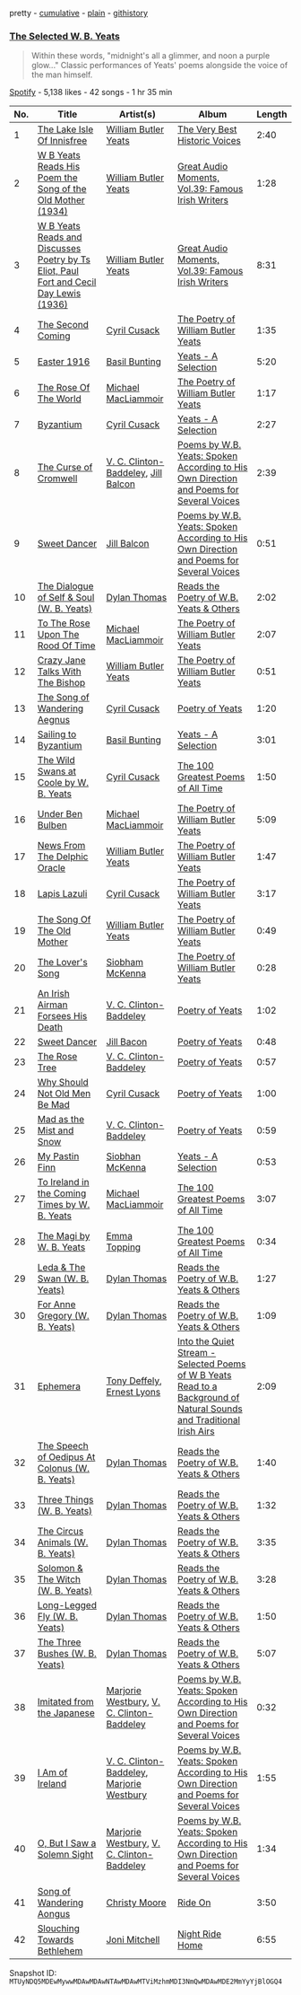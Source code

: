 pretty - [cumulative](/playlists/cumulative/37i9dQZF1DWZFQPyPt2dUz.md) - [plain](/playlists/plain/37i9dQZF1DWZFQPyPt2dUz) - [githistory](https://github.githistory.xyz/mackorone/spotify-playlist-archive/blob/main/playlists/plain/37i9dQZF1DWZFQPyPt2dUz)

### [The Selected W\. B\. Yeats](https://open.spotify.com/playlist/37i9dQZF1DWZFQPyPt2dUz)

> Within these words, "midnight's all a glimmer, and noon a purple glow..." Classic performances of Yeats' poems alongside the voice of the man himself.

[Spotify](https://open.spotify.com/user/spotify) - 5,138 likes - 42 songs - 1 hr 35 min

| No. | Title | Artist(s) | Album | Length |
|---|---|---|---|---|
| 1 | [The Lake Isle Of Innisfree](https://open.spotify.com/track/7JMN41fkjZwAwSl79BDBzR) | [William Butler Yeats](https://open.spotify.com/artist/6z99YIGDMuMBXrhiEjd5vQ) | [The Very Best Historic Voices](https://open.spotify.com/album/7cmdYngBaNcgzi2QW3ShoM) | 2:40 |
| 2 | [W B Yeats Reads His Poem the Song of the Old Mother \(1934\)](https://open.spotify.com/track/620YSoyrcf7xrn0ugyW5X8) | [William Butler Yeats](https://open.spotify.com/artist/6z99YIGDMuMBXrhiEjd5vQ) | [Great Audio Moments, Vol.39: Famous Irish Writers](https://open.spotify.com/album/5ZmKSlzHr5Qv81zosaAUtp) | 1:28 |
| 3 | [W B Yeats Reads and Discusses Poetry by Ts Eliot, Paul Fort and Cecil Day Lewis \(1936\)](https://open.spotify.com/track/3gxNyxTNDn7kEAwH8oXIjX) | [William Butler Yeats](https://open.spotify.com/artist/6z99YIGDMuMBXrhiEjd5vQ) | [Great Audio Moments, Vol.39: Famous Irish Writers](https://open.spotify.com/album/5ZmKSlzHr5Qv81zosaAUtp) | 8:31 |
| 4 | [The Second Coming](https://open.spotify.com/track/6dJMTyt9R7tV45eowLT7Tk) | [Cyril Cusack](https://open.spotify.com/artist/6liay9K2xBsfUEUQYKbwWD) | [The Poetry of William Butler Yeats](https://open.spotify.com/album/3QiILNDD7KlOPpf0mDyrT0) | 1:35 |
| 5 | [Easter 1916](https://open.spotify.com/track/4RTVEUrOSl4ybKejVsN9vy) | [Basil Bunting](https://open.spotify.com/artist/4OqwWOlX73PMVdCN9KsZ4g) | [Yeats \- A Selection](https://open.spotify.com/album/53xm4WVZQsNE6VryQbp3lP) | 5:20 |
| 6 | [The Rose Of The World](https://open.spotify.com/track/6AaRBFKrCqNOdXJtcxHtmc) | [Michael MacLiammoir](https://open.spotify.com/artist/6pSUxFRYyrvtvEqw4T1jub) | [The Poetry of William Butler Yeats](https://open.spotify.com/album/3QiILNDD7KlOPpf0mDyrT0) | 1:17 |
| 7 | [Byzantium](https://open.spotify.com/track/3j1lyPGH6Yi4Mk10rLvKWd) | [Cyril Cusack](https://open.spotify.com/artist/6liay9K2xBsfUEUQYKbwWD) | [Yeats \- A Selection](https://open.spotify.com/album/53xm4WVZQsNE6VryQbp3lP) | 2:27 |
| 8 | [The Curse of Cromwell](https://open.spotify.com/track/3jh1xg84G04hwmNv4dw83b) | [V\. C\. Clinton\-Baddeley](https://open.spotify.com/artist/7CpH6I1FnPQKFG9P1paNGH), [Jill Balcon](https://open.spotify.com/artist/0ENLBRzm2RkHvV6Xoh5FBt) | [Poems by W.B\. Yeats: Spoken According to His Own Direction and Poems for Several Voices](https://open.spotify.com/album/68n0CThkUGUm6WZuGIY2Ji) | 2:39 |
| 9 | [Sweet Dancer](https://open.spotify.com/track/4uLrTarcBbolGtBmYTEfzY) | [Jill Balcon](https://open.spotify.com/artist/0ENLBRzm2RkHvV6Xoh5FBt) | [Poems by W.B\. Yeats: Spoken According to His Own Direction and Poems for Several Voices](https://open.spotify.com/album/68n0CThkUGUm6WZuGIY2Ji) | 0:51 |
| 10 | [The Dialogue of Self & Soul \(W\. B\. Yeats\)](https://open.spotify.com/track/2Zeoi4fgUlv8Thywes2nGR) | [Dylan Thomas](https://open.spotify.com/artist/33PtzSjT25Ve4MwKu3xNff) | [Reads the Poetry of W.B\. Yeats & Others](https://open.spotify.com/album/4XHhzqodaCczEPdwurGmgJ) | 2:02 |
| 11 | [To The Rose Upon The Rood Of Time](https://open.spotify.com/track/6ogq4dWcAhHttGXxI4QXWJ) | [Michael MacLiammoir](https://open.spotify.com/artist/6pSUxFRYyrvtvEqw4T1jub) | [The Poetry of William Butler Yeats](https://open.spotify.com/album/3QiILNDD7KlOPpf0mDyrT0) | 2:07 |
| 12 | [Crazy Jane Talks With The Bishop](https://open.spotify.com/track/4OtAwswi3IT8qHiuJRv9j6) | [William Butler Yeats](https://open.spotify.com/artist/6z99YIGDMuMBXrhiEjd5vQ) | [The Poetry of William Butler Yeats](https://open.spotify.com/album/3QiILNDD7KlOPpf0mDyrT0) | 0:51 |
| 13 | [The Song of Wandering Aegnus](https://open.spotify.com/track/55Z1xRqMX1MPY8jYNOaUsF) | [Cyril Cusack](https://open.spotify.com/artist/6liay9K2xBsfUEUQYKbwWD) | [Poetry of Yeats](https://open.spotify.com/album/6NvFEpLo0Y4aee498aPulC) | 1:20 |
| 14 | [Sailing to Byzantium](https://open.spotify.com/track/4gAIhqwrrwa7XNrGBoi8IW) | [Basil Bunting](https://open.spotify.com/artist/4OqwWOlX73PMVdCN9KsZ4g) | [Yeats \- A Selection](https://open.spotify.com/album/53xm4WVZQsNE6VryQbp3lP) | 3:01 |
| 15 | [The Wild Swans at Coole by W\. B\. Yeats](https://open.spotify.com/track/2JWDQew8LcBPcF46T8eLe4) | [Cyril Cusack](https://open.spotify.com/artist/6liay9K2xBsfUEUQYKbwWD) | [The 100 Greatest Poems of All Time](https://open.spotify.com/album/54sLcwkY8KjNPm9ZrtoPVT) | 1:50 |
| 16 | [Under Ben Bulben](https://open.spotify.com/track/3OJBmJl4CzfCSlMdXBK6Jg) | [Michael MacLiammoir](https://open.spotify.com/artist/6pSUxFRYyrvtvEqw4T1jub) | [The Poetry of William Butler Yeats](https://open.spotify.com/album/3QiILNDD7KlOPpf0mDyrT0) | 5:09 |
| 17 | [News From The Delphic Oracle](https://open.spotify.com/track/7KwS0ka02Dc9wipV4PTMI2) | [William Butler Yeats](https://open.spotify.com/artist/6z99YIGDMuMBXrhiEjd5vQ) | [The Poetry of William Butler Yeats](https://open.spotify.com/album/3QiILNDD7KlOPpf0mDyrT0) | 1:47 |
| 18 | [Lapis Lazuli](https://open.spotify.com/track/5b8BH9EIr2Kviugp5cGQGP) | [Cyril Cusack](https://open.spotify.com/artist/6liay9K2xBsfUEUQYKbwWD) | [The Poetry of William Butler Yeats](https://open.spotify.com/album/3QiILNDD7KlOPpf0mDyrT0) | 3:17 |
| 19 | [The Song Of The Old Mother](https://open.spotify.com/track/3w7xb3hKqIICyn7n98p91c) | [William Butler Yeats](https://open.spotify.com/artist/6z99YIGDMuMBXrhiEjd5vQ) | [The Poetry of William Butler Yeats](https://open.spotify.com/album/3QiILNDD7KlOPpf0mDyrT0) | 0:49 |
| 20 | [The Lover's Song](https://open.spotify.com/track/42mKiQolTh3ictNUco8zIV) | [Siobham McKenna](https://open.spotify.com/artist/425o5YUqp0W0SDupyblakJ) | [The Poetry of William Butler Yeats](https://open.spotify.com/album/3QiILNDD7KlOPpf0mDyrT0) | 0:28 |
| 21 | [An Irish Airman Forsees His Death](https://open.spotify.com/track/7C2u1vTLpcyailEzSPaueM) | [V\. C\. Clinton\-Baddeley](https://open.spotify.com/artist/7CpH6I1FnPQKFG9P1paNGH) | [Poetry of Yeats](https://open.spotify.com/album/6NvFEpLo0Y4aee498aPulC) | 1:02 |
| 22 | [Sweet Dancer](https://open.spotify.com/track/6KnOQlu1BgCPmF96NLwzVp) | [Jill Bacon](https://open.spotify.com/artist/0lWmVap7tUk0XwaggvKbtw) | [Poetry of Yeats](https://open.spotify.com/album/6NvFEpLo0Y4aee498aPulC) | 0:48 |
| 23 | [The Rose Tree](https://open.spotify.com/track/6lp6sOE5C2wkM2Rnj8RAnP) | [V\. C\. Clinton\-Baddeley](https://open.spotify.com/artist/7CpH6I1FnPQKFG9P1paNGH) | [Poetry of Yeats](https://open.spotify.com/album/6NvFEpLo0Y4aee498aPulC) | 0:57 |
| 24 | [Why Should Not Old Men Be Mad](https://open.spotify.com/track/6XkcEWrK2SqqmT3uqWDwEI) | [Cyril Cusack](https://open.spotify.com/artist/6liay9K2xBsfUEUQYKbwWD) | [Poetry of Yeats](https://open.spotify.com/album/6NvFEpLo0Y4aee498aPulC) | 1:00 |
| 25 | [Mad as the Mist and Snow](https://open.spotify.com/track/28FpL8d5fikRKq9ferFG0X) | [V\. C\. Clinton\-Baddeley](https://open.spotify.com/artist/7CpH6I1FnPQKFG9P1paNGH) | [Poetry of Yeats](https://open.spotify.com/album/6NvFEpLo0Y4aee498aPulC) | 0:59 |
| 26 | [My Pastin Finn](https://open.spotify.com/track/5u9QTiTa3qFkV9cd93Sp93) | [Siobhan McKenna](https://open.spotify.com/artist/7yZVzjpziXqnNokrY4SM6A) | [Yeats \- A Selection](https://open.spotify.com/album/53xm4WVZQsNE6VryQbp3lP) | 0:53 |
| 27 | [To Ireland in the Coming Times by W\. B\. Yeats](https://open.spotify.com/track/1PRop5EnAJ8uk5bok8GtJ4) | [Michael MacLiammoir](https://open.spotify.com/artist/6pSUxFRYyrvtvEqw4T1jub) | [The 100 Greatest Poems of All Time](https://open.spotify.com/album/54sLcwkY8KjNPm9ZrtoPVT) | 3:07 |
| 28 | [The Magi by W\. B\. Yeats](https://open.spotify.com/track/5HGJ7RfbfZb6059xi1MKKW) | [Emma Topping](https://open.spotify.com/artist/3s7FQVBFjzA2tABAaqPiYe) | [The 100 Greatest Poems of All Time](https://open.spotify.com/album/54sLcwkY8KjNPm9ZrtoPVT) | 0:34 |
| 29 | [Leda & The Swan \(W\. B\. Yeats\)](https://open.spotify.com/track/0nhvu6oMUbeYwG9gbnolbC) | [Dylan Thomas](https://open.spotify.com/artist/33PtzSjT25Ve4MwKu3xNff) | [Reads the Poetry of W.B\. Yeats & Others](https://open.spotify.com/album/4XHhzqodaCczEPdwurGmgJ) | 1:27 |
| 30 | [For Anne Gregory \(W\. B\. Yeats\)](https://open.spotify.com/track/2TfuAYDrhrvt4sOhdTpKDn) | [Dylan Thomas](https://open.spotify.com/artist/33PtzSjT25Ve4MwKu3xNff) | [Reads the Poetry of W.B\. Yeats & Others](https://open.spotify.com/album/4XHhzqodaCczEPdwurGmgJ) | 1:09 |
| 31 | [Ephemera](https://open.spotify.com/track/6awxsPr3UJC1ge2gvU6DWV) | [Tony Deffely](https://open.spotify.com/artist/71xYzpoJAvXRq6RWva4jJd), [Ernest Lyons](https://open.spotify.com/artist/5Q7ceytKJZpWeyUkbjAOZn) | [Into the Quiet Stream \- Selected Poems of W B Yeats Read to a Background of Natural Sounds and Traditional Irish Airs](https://open.spotify.com/album/57n955Gc2lx3NB9U4WDBGF) | 2:09 |
| 32 | [The Speech of Oedipus At Colonus \(W\. B\. Yeats\)](https://open.spotify.com/track/6KiKW5uUfHZKIIgNorzAgC) | [Dylan Thomas](https://open.spotify.com/artist/33PtzSjT25Ve4MwKu3xNff) | [Reads the Poetry of W.B\. Yeats & Others](https://open.spotify.com/album/4XHhzqodaCczEPdwurGmgJ) | 1:40 |
| 33 | [Three Things \(W\. B\. Yeats\)](https://open.spotify.com/track/4WA3ySMTg3q58LIGV9yOL6) | [Dylan Thomas](https://open.spotify.com/artist/33PtzSjT25Ve4MwKu3xNff) | [Reads the Poetry of W.B\. Yeats & Others](https://open.spotify.com/album/4XHhzqodaCczEPdwurGmgJ) | 1:32 |
| 34 | [The Circus Animals \(W\. B\. Yeats\)](https://open.spotify.com/track/6iVtHeYMwrZtl5eqvgBYl2) | [Dylan Thomas](https://open.spotify.com/artist/33PtzSjT25Ve4MwKu3xNff) | [Reads the Poetry of W.B\. Yeats & Others](https://open.spotify.com/album/4XHhzqodaCczEPdwurGmgJ) | 3:35 |
| 35 | [Solomon & The Witch \(W\. B\. Yeats\)](https://open.spotify.com/track/268FgXz4rd958JkyOfNryR) | [Dylan Thomas](https://open.spotify.com/artist/33PtzSjT25Ve4MwKu3xNff) | [Reads the Poetry of W.B\. Yeats & Others](https://open.spotify.com/album/4XHhzqodaCczEPdwurGmgJ) | 3:28 |
| 36 | [Long\-Legged Fly \(W\. B\. Yeats\)](https://open.spotify.com/track/69IEThoBzeGn6NgVtP3ccl) | [Dylan Thomas](https://open.spotify.com/artist/33PtzSjT25Ve4MwKu3xNff) | [Reads the Poetry of W.B\. Yeats & Others](https://open.spotify.com/album/4XHhzqodaCczEPdwurGmgJ) | 1:50 |
| 37 | [The Three Bushes \(W\. B\. Yeats\)](https://open.spotify.com/track/1aWmQeOAEGENyKEswrbhno) | [Dylan Thomas](https://open.spotify.com/artist/33PtzSjT25Ve4MwKu3xNff) | [Reads the Poetry of W.B\. Yeats & Others](https://open.spotify.com/album/4XHhzqodaCczEPdwurGmgJ) | 5:07 |
| 38 | [Imitated from the Japanese](https://open.spotify.com/track/7r7s15JM3CFEmCejnCxQ2H) | [Marjorie Westbury](https://open.spotify.com/artist/6tNK7jqS74XdYF39tQMAsX), [V\. C\. Clinton\-Baddeley](https://open.spotify.com/artist/7CpH6I1FnPQKFG9P1paNGH) | [Poems by W.B\. Yeats: Spoken According to His Own Direction and Poems for Several Voices](https://open.spotify.com/album/68n0CThkUGUm6WZuGIY2Ji) | 0:32 |
| 39 | [I Am of Ireland](https://open.spotify.com/track/6X8RwipLCYIsqJe58uVVyY) | [V\. C\. Clinton\-Baddeley](https://open.spotify.com/artist/7CpH6I1FnPQKFG9P1paNGH), [Marjorie Westbury](https://open.spotify.com/artist/6tNK7jqS74XdYF39tQMAsX) | [Poems by W.B\. Yeats: Spoken According to His Own Direction and Poems for Several Voices](https://open.spotify.com/album/68n0CThkUGUm6WZuGIY2Ji) | 1:55 |
| 40 | [O, But I Saw a Solemn Sight](https://open.spotify.com/track/5URT4ysLCX7ncnm2x6it1w) | [Marjorie Westbury](https://open.spotify.com/artist/6tNK7jqS74XdYF39tQMAsX), [V\. C\. Clinton\-Baddeley](https://open.spotify.com/artist/7CpH6I1FnPQKFG9P1paNGH) | [Poems by W.B\. Yeats: Spoken According to His Own Direction and Poems for Several Voices](https://open.spotify.com/album/68n0CThkUGUm6WZuGIY2Ji) | 1:34 |
| 41 | [Song of Wandering Aongus](https://open.spotify.com/track/3yFnKXEIXS40vvn2zrohzH) | [Christy Moore](https://open.spotify.com/artist/3Ebn7mKYzD0L3DaUB1gNJZ) | [Ride On](https://open.spotify.com/album/5Zah4fLbDN48as0KGmywh1) | 3:50 |
| 42 | [Slouching Towards Bethlehem](https://open.spotify.com/track/41tfVmKbftkZzKoEz3uiEc) | [Joni Mitchell](https://open.spotify.com/artist/5hW4L92KnC6dX9t7tYM4Ve) | [Night Ride Home](https://open.spotify.com/album/37C1LyfEOiw9IbUhjor4i3) | 6:55 |

Snapshot ID: `MTUyNDQ5MDEwMywwMDAwMDAwNTAwMDAwMTViMzhmMDI3NmQwMDAwMDE2MmYyYjBlOGQ4`